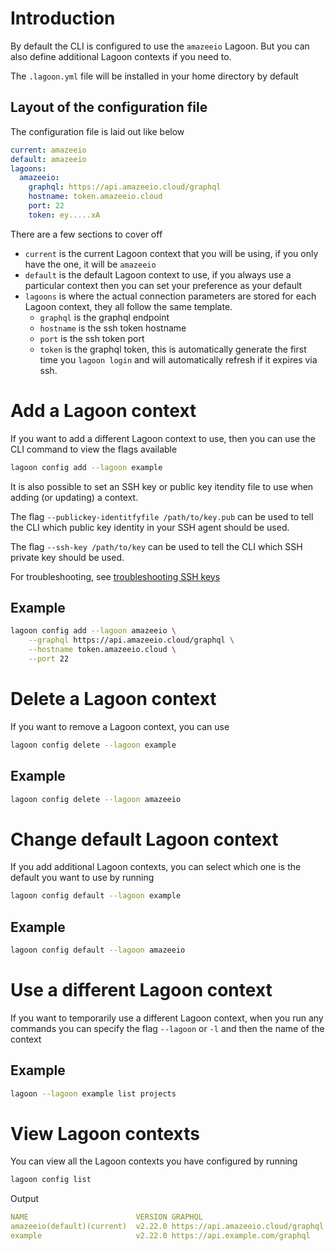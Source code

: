 # Introduction

By default the CLI is configured to use the `amazeeio` Lagoon. But you can also define additional Lagoon contexts if you need to.

The `.lagoon.yml` file will be installed in your home directory by default

## Layout of the configuration file
The configuration file is laid out like below
```yaml
current: amazeeio
default: amazeeio
lagoons:
  amazeeio:
    graphql: https://api.amazeeio.cloud/graphql
    hostname: token.amazeeio.cloud
    port: 22
    token: ey.....xA
```
There are a few sections to cover off

* `current` is the current Lagoon context that you will be using, if you only have the one, it will be `amazeeio`
* `default` is the default Lagoon context to use, if you always use a particular context then you can set your preference as your default
* `lagoons` is where the actual connection parameters are stored for each Lagoon context, they all follow the same template.
    * `graphql` is the graphql endpoint
    * `hostname` is the ssh token hostname
    * `port` is the ssh token port
    * `token` is the graphql token, this is automatically generate the first time you `lagoon login` and will automatically refresh if it expires via ssh.

# Add a Lagoon context
If you want to add a different Lagoon context to use, then you can use the CLI command to view the flags available
```bash
lagoon config add --lagoon example
```

It is also possible to set an SSH key or public key itendity file to use when adding (or updating) a context. 

The flag `--publickey-identitfyfile /path/to/key.pub` can be used to tell the CLI which public key identity in your SSH agent should be used.

The flag `--ssh-key /path/to/key` can be used to tell the CLI which SSH private key should be used.

For troubleshooting, see [troubleshooting SSH keys](./troubleshooting.md#ssh-keys)

## Example
```bash
lagoon config add --lagoon amazeeio \
    --graphql https://api.amazeeio.cloud/graphql \
    --hostname token.amazeeio.cloud \
    --port 22
```

# Delete a Lagoon context
If you want to remove a Lagoon context, you can use
```bash
lagoon config delete --lagoon example
```
## Example
```bash
lagoon config delete --lagoon amazeeio
```

# Change default Lagoon context
If you add additional Lagoon contexts, you can select which one is the default you want to use by running
```bash
lagoon config default --lagoon example
```
## Example
```bash
lagoon config default --lagoon amazeeio
```

# Use a different Lagoon context
If you want to temporarily use a different Lagoon context, when you run any commands you can specify the flag `--lagoon` or `-l` and then the name of the context
## Example
```bash
lagoon --lagoon example list projects
```

# View Lagoon contexts
You can view all the Lagoon contexts you have configured by running
```bash
lagoon config list
```
Output
```yaml
NAME                      	VERSION	GRAPHQL                            	SSH-HOSTNAME               	SSH-PORT	SSH-KEY
amazeeio(default)(current)	v2.22.0	https://api.amazeeio.cloud/graphql 	token.amazeeio.cloud       	22   	-
example                   	v2.22.0	https://api.example.com/graphql  	token.example.com          	22    	-
```

